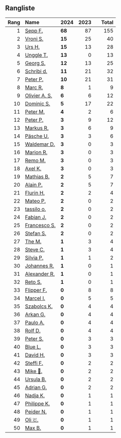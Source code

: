 ## Rangliste

|   Rang | Name                                                       | 2024   |   2023 |    |   Total |
|-------:|:-----------------------------------------------------------|:-------|-------:|:---|--------:|
|      1 | [Sepp F.](https://www.strava.com/athletes/16756310)        | **68** |     87 |    |     155 |
|      2 | [Vroni S.](https://www.strava.com/athletes/29514203)       | **15** |     25 |    |      40 |
|      3 | [Urs H.](https://www.strava.com/athletes/372431)           | **15** |     13 |    |      28 |
|      4 | [Unggle T.](https://www.strava.com/athletes/22347544)      | **13** |      0 |    |      13 |
|      5 | [Georg S.](https://www.strava.com/athletes/916353)         | **12** |     13 |    |      25 |
|      6 | [Schribi d.](https://www.strava.com/athletes/11422737)     | **11** |     21 |    |      32 |
|      7 | [Peter P.](https://www.strava.com/athletes/25457664)       | **10** |     21 |    |      31 |
|      8 | [Marc R.](https://www.strava.com/athletes/58984045)        | **8**  |      1 |    |       9 |
|      9 | [Olivier A.  S.](https://www.strava.com/athletes/28727279) | **6**  |      6 |    |      12 |
|     10 | [Dominic S.](https://www.strava.com/athletes/55489726)     | **5**  |     17 |    |      22 |
|     11 | [Peter M.](https://www.strava.com/athletes/14946812)       | **4**  |      2 |    |       6 |
|     12 | [Peter P.](https://www.strava.com/athletes/57591751)       | **3**  |      9 |    |      12 |
|     13 | [Markus R.](https://www.strava.com/athletes/4722924)       | **3**  |      6 |    |       9 |
|     14 | [Päsche U.](https://www.strava.com/athletes/28885166)      | **3**  |      3 |    |       6 |
|     15 | [Waldemar D.](https://www.strava.com/athletes/7070994)     | **3**  |      0 |    |       3 |
|     16 | [Marion R.](https://www.strava.com/athletes/26731457)      | **3**  |      0 |    |       3 |
|     17 | [Remo M.](https://www.strava.com/athletes/10098982)        | **3**  |      0 |    |       3 |
|     18 | [Axel K.](https://www.strava.com/athletes/59300995)        | **3**  |      0 |    |       3 |
|     19 | [Mathias B.](https://www.strava.com/athletes/49060784)     | **2**  |      5 |    |       7 |
|     20 | [Alain P.](https://www.strava.com/athletes/3430605)        | **2**  |      5 |    |       7 |
|     21 | [Flurin H.](https://www.strava.com/athletes/60467988)      | **2**  |      2 |    |       4 |
|     22 | [Mateo P.](https://www.strava.com/athletes/8923478)        | **2**  |      0 |    |       2 |
|     23 | [tassilo o.](https://www.strava.com/athletes/63864070)     | **2**  |      0 |    |       2 |
|     24 | [Fabian J.](https://www.strava.com/athletes/3980614)       | **2**  |      0 |    |       2 |
|     25 | [Francesco S.](https://www.strava.com/athletes/12378132)   | **2**  |      0 |    |       2 |
|     26 | [Stefan S.](https://www.strava.com/athletes/4143694)       | **2**  |      0 |    |       2 |
|     27 | [The M.](https://www.strava.com/athletes/6200327)          | **1**  |      3 |    |       4 |
|     28 | [Steve C.](https://www.strava.com/athletes/15992918)       | **1**  |      3 |    |       4 |
|     29 | [Silvia P.](https://www.strava.com/athletes/14573315)      | **1**  |      1 |    |       2 |
|     30 | [Johannes R.](https://www.strava.com/athletes/3824890)     | **1**  |      0 |    |       1 |
|     31 | [Alexander R.](https://www.strava.com/athletes/5329940)    | **1**  |      0 |    |       1 |
|     32 | [Reto S.](https://www.strava.com/athletes/9681288)         | **1**  |      0 |    |       1 |
|     33 | [Flipper F.](https://www.strava.com/athletes/42768485)     | **0**  |      8 |    |       8 |
|     34 | [Marcel I.](https://www.strava.com/athletes/7534298)       | **0**  |      5 |    |       5 |
|     35 | [Szabolcs K.](https://www.strava.com/athletes/14460104)    | **0**  |      4 |    |       4 |
|     36 | [Arkan G.](https://www.strava.com/athletes/8800165)        | **0**  |      4 |    |       4 |
|     37 | [Paulo A.](https://www.strava.com/athletes/21995947)       | **0**  |      4 |    |       4 |
|     38 | [Rolf D.](https://www.strava.com/athletes/18050383)        | **0**  |      4 |    |       4 |
|     39 | [Peter S.](https://www.strava.com/athletes/8718070)        | **0**  |      3 |    |       3 |
|     40 | [Blue L.](https://www.strava.com/athletes/84269972)        | **0**  |      3 |    |       3 |
|     41 | [David H.](https://www.strava.com/athletes/2116373)        | **0**  |      3 |    |       3 |
|     42 | [Steffi  F.](https://www.strava.com/athletes/96508304)     | **0**  |      2 |    |       2 |
|     43 | [Mike 🎲.](https://www.strava.com/athletes/6991554)         | **0**  |      2 |    |       2 |
|     44 | [Ursula B.](https://www.strava.com/athletes/7692435)       | **0**  |      2 |    |       2 |
|     45 | [Adrian G.](https://www.strava.com/athletes/18926488)      | **0**  |      2 |    |       2 |
|     46 | [Nadja K.](https://www.strava.com/athletes/16030256)       | **0**  |      1 |    |       1 |
|     47 | [Philippe K.](https://www.strava.com/athletes/10843886)    | **0**  |      1 |    |       1 |
|     48 | [Peider N.](https://www.strava.com/athletes/22440929)      | **0**  |      1 |    |       1 |
|     49 | [Oli 🇨.](https://www.strava.com/athletes/31956795)         | **0**  |      1 |    |       1 |
|     50 | [Max B.](https://www.strava.com/athletes/24834013)         | **0**  |      1 |    |       1 |